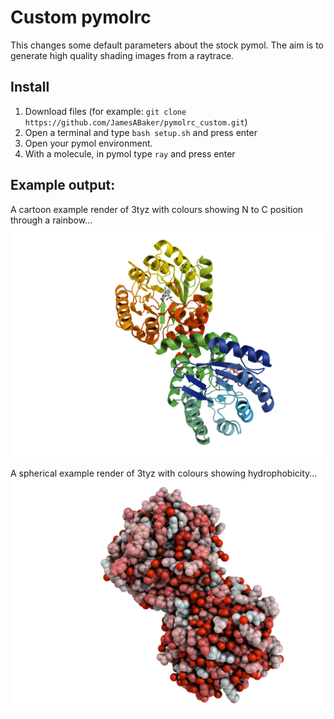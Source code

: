 # Custom pymolrc

This changes some default parameters about the stock pymol.
The aim is to generate high quality shading images from a raytrace.

## Install

  1. Download files (for example: `git clone https://github.com/JamesABaker/pymolrc_custom.git`)
  2. Open a terminal and type `bash setup.sh` and press enter
  3. Open your pymol environment.
  4. With a molecule, in pymol type `ray` and press enter

## Example output:
A cartoon example render of 3tyz with colours showing N to C position through a rainbow...
![Output showing protein cartoon rendered with this pymolrc](image/example_cartoon.png)

A spherical example render of 3tyz with colours showing hydrophobicity...
![Output showing protein sphere rendered with this pymolrc](image/example_sphere.png)
